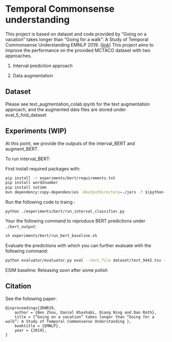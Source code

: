 # Temporal Commonsense understanding
This project is based on dataset and code provided by “Going on a vacation” takes longer than “Going for a walk”: A Study of Temporal Commonsense Understanding EMNLP 2019. ([link](https://arxiv.org/abs/1909.03065))
This project aims to improve the performance on the provided MCTACO dataset with two approaches.
1. Interval prediction approach

2. Data augmentation

## Dataset
Please see text_augmentation_colab.ipynb for the text augmentation approach, and the augmented data files are stored under eval_5_fold_dataset

## Experiments (WIP)
At this point, we provide the outputs of the interval_BERT and augment_BERT. 

To run interval_BERT: 

First install required packages with: 
```bash 
pip install -r experiments/bert/requirements.txt
pip install word2number 
pip install sutime 
mvn dependency:copy-dependencies -DoutputDirectory=./jars -f $(python -c 'import importlib; import pathlib; print(pathlib.Path(importlib.util.find_spec("sutime").origin).parent / "pom.xml")')
```

Run the following code to traing : 
```
python ./experiments/bert/run_interval_classifier.py
```


Your the following command to reproduce BERT predictions under `./bert_output`: 
```bash
sh experiments/bert/run_bert_baseline.sh
```
Evaluate the predictions with which you can further evaluate with the following command: 

```bash 
python evaluator/evaluator.py eval --test_file dataset/test_9442.tsv --prediction_file bert_output/eval_outputs.txt
```

ESIM baseline: Releasing soon after some polish

## Citation
See the following paper:

```
@inproceedings{ZKNR19,
    author = {Ben Zhou, Daniel Khashabi, Qiang Ning and Dan Roth},
    title = {“Going on a vacation” takes longer than “Going for a walk”: A Study of Temporal Commonsense Understanding },
    booktitle = {EMNLP},
    year = {2019},
}
```